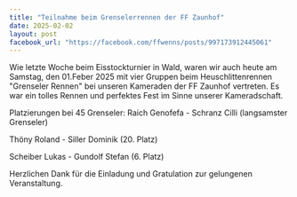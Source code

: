 ```yaml
---
title: "Teilnahme beim Grenselerrennen der FF Zaunhof"
date: 2025-02-02
layout: post
facebook_url: "https://facebook.com/ffwenns/posts/997173912445061"
---
```


Wie letzte Woche beim Eisstockturnier in Wald, waren wir auch heute am Samstag, den 01.Feber 2025 mit vier Gruppen beim Heuschlittenrennen "Grenseler Rennen" bei unseren Kameraden der FF Zaunhof vertreten. Es war ein tolles Rennen und perfektes Fest im Sinne unserer Kameradschaft.

Platzierungen bei 45 Grenseler:
Raich Genofefa - Schranz Cilli (langsamster Grenseler)

Thöny Roland - Siller Dominik (20. Platz)

Scheiber Lukas - Gundolf Stefan (6. Platz)

Herzlichen Dank für die Einladung und Gratulation zur gelungenen Veranstaltung.